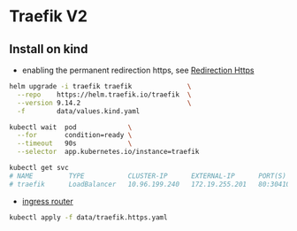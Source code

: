 # Traefik V2

## Install on kind

- enabling the permanent redirection https, see [Redirection Https](redirection.md)

```bash
helm upgrade -i traefik traefik              \
  --repo    https://helm.traefik.io/traefik  \
  --version 9.14.2                           \
  -f        data/values.kind.yaml

kubectl wait  pod             \
  --for       condition=ready \
  --timeout   90s             \
  --selector  app.kubernetes.io/instance=traefik

kubectl get svc
# NAME         TYPE           CLUSTER-IP      EXTERNAL-IP      PORT(S)                            
# traefik      LoadBalancer   10.96.199.240   172.19.255.201   80:30410/TCP,443:30173/TCP
```

- [ingress router](data/traefik.v2.ingress.yaml.j2)

```bash
kubectl apply -f data/traefik.https.yaml
```

